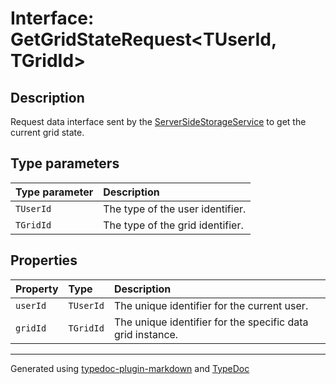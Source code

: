 # Interface: GetGridStateRequest\<TUserId, TGridId\>

## Description

Request data interface sent by the [ServerSideStorageService](../classes/ServerSideStorageService.md) to get the current grid state.

## Type parameters

| Type parameter | Description |
| :------ | :------ |
| `TUserId` | The type of the user identifier. |
| `TGridId` | The type of the grid identifier. |

## Properties

| Property | Type | Description |
| :------ | :------ | :------ |
| `userId` | `TUserId` | The unique identifier for the current user. |
| `gridId` | `TGridId` | The unique identifier for the specific data grid instance. |

***

Generated using [typedoc-plugin-markdown](https://www.npmjs.com/package/typedoc-plugin-markdown) and [TypeDoc](https://typedoc.org/)
